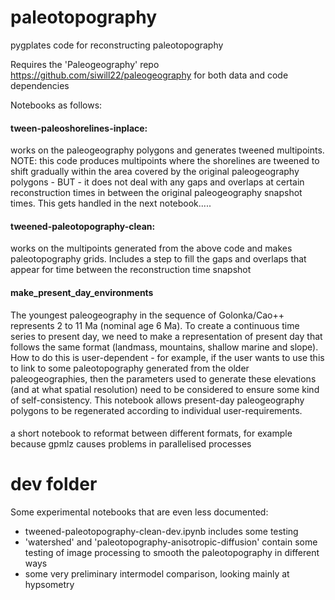 # paleotopography
pygplates code for reconstructing paleotopography

Requires the 'Paleogeography' repo https://github.com/siwill22/paleogeography for both data and code dependencies

Notebooks as follows:

#### tween-paleoshorelines-inplace: 
works on the paleogeography polygons and generates tweened multipoints. NOTE: this code produces multipoints where the shorelines are tweened to shift gradually within the area covered by the original paleogeography polygons - BUT - it does not deal with any gaps and overlaps at certain reconstruction times in between the original paleogeography snapshot times. This gets handled in the next notebook.....
#### tweened-paleotopography-clean: 
works on the multipoints generated from the above code and makes paleotopography grids. Includes a step to fill the gaps and overlaps that appear for time between the reconstruction time snapshot
#### make_present_day_environments
The youngest paleogeography in the sequence of Golonka/Cao++ represents 2 to 11 Ma (nominal age 6 Ma). To create a continuous time series to present day, we need to make a representation of present day that follows the same format (landmass, mountains, shallow marine and slope). How to do this is user-dependent - for example, if the user wants to use this to link to some paleotopography generated from the older paleogeographies, then the parameters used to generate these elevations (and at what spatial resolution) need to be considered to ensure some kind of self-consistency. This notebook allows present-day paleogeography polygons to be regenerated according to individual user-requirements. 
####
a short notebook to reformat between different formats, for example because gpmlz causes problems in parallelised processes
#

# dev folder
Some experimental notebooks that are even less documented:
- tweened-paleotopography-clean-dev.ipynb includes some testing
- 'watershed' and 'paleotopography-anisotropic-diffusion' contain some testing of image processing to smooth the 
paleotopography in different ways
- some very preliminary intermodel comparison, looking mainly at hypsometry 
